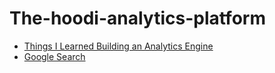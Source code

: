 # The-hoodi-analytics-platform

* [Things I Learned Building an Analytics Engine](https://dev.to/dougblackjr/things-i-learned-building-an-analytics-engine-2mmj)
* [Google Search](https://www.google.com/search?q=how+to+build+an+analytics+platform&rlz=1C5CHFA_enMX993MX993&sxsrf=APq-WBtQrNQZ1I6U3kpUWmK5NG4Dhw5r_g%3A1647361497476&ei=2b0wYrS5HNasqtsPyMioyAM&oq=how+to+build+an+analytic&gs_lcp=Cgdnd3Mtd2l6EAMYATIECAAQEzIECAAQEzIECAAQEzIECAAQEzIECAAQEzIECAAQEzIECAAQEzIECAAQEzIECAAQEzIECAAQEzoHCAAQRxCwAzoGCAAQFhAeSgQIQRgASgQIRhgAUK4GWKoUYIwmaANwAXgAgAFkiAG7AZIBAzEuMZgBAKABAcgBCMABAQ&sclient=gws-wiz)

